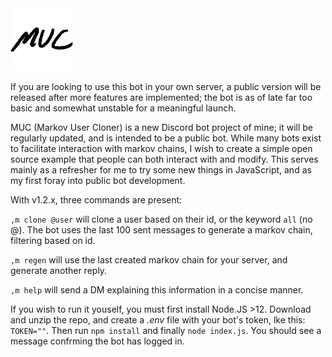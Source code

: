 <img src="./media/MUC_t.png" width="100">

If you are looking to use this bot in your own server, a public version will be released after more features are implemented; the bot is as of late far too basic and somewhat unstable for a meaningful launch.


MUC (Markov User Cloner) is a new Discord bot project of mine; it will be regularly updated, and is intended to be a public bot. While many bots exist to facilitate interaction with markov chains, I wish to create a simple open source example that people can both interact with and modify. This serves mainly as a refresher for me to try some new things in JavaScript, and as my first foray into public bot development.               

With v1.2.x, three commands are present:

`,m clone @user` will clone a user based on their id, or the keyword `all` (no @).
The bot uses the last 100 sent messages to generate a markov chain, filtering based on id.

`,m regen` will use the last created markov chain for your server, and generate another reply.

`,m help` will send a DM explaining this information in a concise manner.

If you wish to run it youself, you must first install Node.JS >12. Download and unzip the repo, and create a *.env* file with your bot's token, lke this: `TOKEN=""`. Then run `npm install` and finally `node index.js`. You should see a message confrming the bot has logged in.
